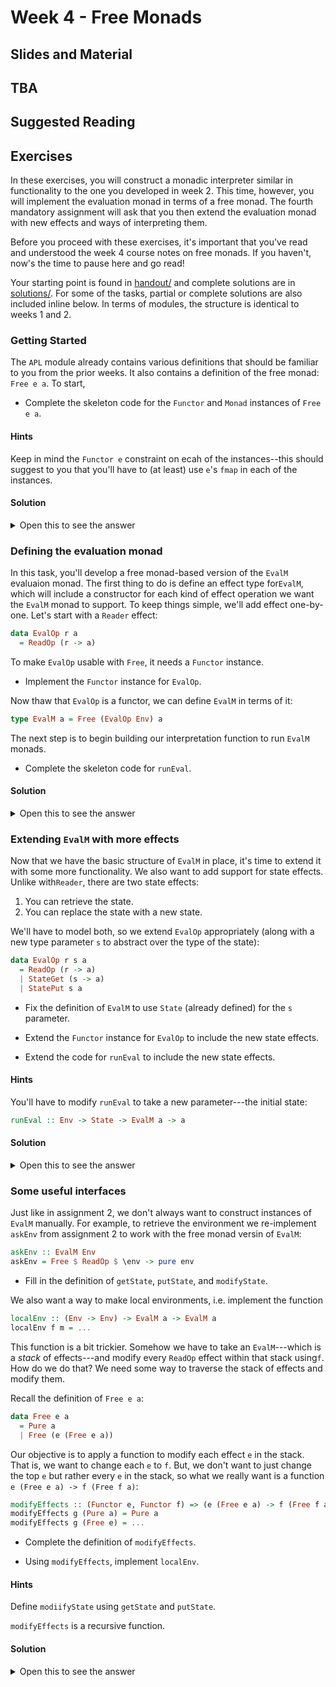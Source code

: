 # Week 4 - Free Monads

## Slides and Material

## TBA

## Suggested Reading

## Exercises

In these exercises, you will construct a monadic interpreter similar in
functionality to the one you developed in week 2. This time, however, you will
implement the evaluation monad in terms of a free monad. The fourth mandatory
assignment will ask that you then extend the evaluation monad with new effects
and ways of interpreting them.

Before you proceed with these exercises, it's important that you've read and
understood the week 4 course notes on free monads. If you haven't, now's the
time to pause here and go read!

Your starting point is found in [handout/](handout/) and complete
solutions are in [solutions/](solutions/). For some of the tasks,
partial or complete solutions are also included inline below. In terms
of modules, the structure is identical to weeks 1 and 2.

### Getting Started

The `APL` module already contains various definitions that should be
familiar to you from the prior weeks. It also contains a definition
of the free monad: `Free e a`. To start,

- Complete the skeleton code for the `Functor` and `Monad`
  instances of `Free e a`.

#### Hints

Keep in mind the `Functor e` constraint on ecah of the instances--this should
suggest to you that you'll have to (at least) use `e`'s `fmap` in each of the
instances.

#### Solution

<details>
<summary>Open this to see the answer</summary>

```Haskell
instance (Functor e) => Functor (Free e) where
  fmap f (Pure x) = Pure $ f x
  fmap f (Free g) = Free $ fmap (fmap f) g

instance (Functor e) => Monad (Free e) where
  Pure x >>= f = f x
  Free g >>= f = Free $ h <$> g
    where
      h x = x >>= f
```

</details>

### Defining the evaluation monad

In this task, you'll develop a free monad-based version of the `EvalM` evaluaion
monad. The first thing to do is define an effect type for`EvalM`, which will
include a constructor for each kind of effect operation we want the `EvalM`
monad to support.  To keep things simple, we'll add effect one-by-one. Let's
start with a `Reader` effect:

```Haskell
data EvalOp r a
  = ReadOp (r -> a)
```

To make `EvalOp` usable with `Free`, it needs a `Functor` instance.

- Implement the `Functor` instance for `EvalOp`.

Now thaw that `EvalOp` is a functor, we can define `EvalM` in terms of it:

```Haskell
type EvalM a = Free (EvalOp Env) a
```

The next step is to begin building our interpretation function to run `EvalM`
monads.

- Complete the skeleton code for `runEval`.


#### Solution 

<details>
<summary>Open this to see the answer</summary>

```Haskell
instance Functor (EvalOp r) where
  fmap f (ReadOp k) = ReadOp $ f . k

runEval :: Env -> EvalM a -> a
runEval _ (Pure x) = (mempty, Right x)
runEval r (Free (ReadOp k)) = runEval r s $ k r
```

</details>

### Extending `EvalM` with more effects

Now that we have the basic structure of `EvalM` in place, it's time to extend it
with some more functionality. We also want to add support for state
effects. Unlike with`Reader`, there are two state effects:

1. You can retrieve the state.
2. You can replace the state with a new state.

We'll have to model both, so we extend `EvalOp` appropriately (along with a new
type parameter `s` to abstract over the type of the state):

```Haskell
data EvalOp r s a
  = ReadOp (r -> a)
  | StateGet (s -> a)
  | StatePut s a
```

- Fix the definition of `EvalM` to use `State` (already defined) for the `s`
  parameter.

- Extend the `Functor` instance for `EvalOp` to include the new state effects.

- Extend the code for `runEval` to include the new state effects.


#### Hints

You'll have to modify `runEval` to take a new parameter---the initial state:

```Haskell
runEval :: Env -> State -> EvalM a -> a
```

#### Solution 

<details>
<summary>Open this to see the answer</summary>

```Haskell
type EvalM a = Free (EvalOp Env State) a

instance Functor (EvalOp r s) where
  fmap f (ReadOp k) = ReadOp $ f . k
  fmap f (StateGet k) = StateGet $ f . k
  fmap f (StatePut s m) = StatePut s $ f m
  
runEval :: Env -> State EvalM a -> a
runEval _ _ (Pure x) = (mempty, Right x)
runEval r s (Free (ReadOp k)) = runEval r s $ k r
runEval r s (Free (StateGet k)) = runEval r s $ k s
runEval r _ (Free (StatePut s' m)) = runEval r s' m
```

</details>

### Some useful interfaces

Just like in assignment 2, we don't always want to construct instances of
`EvalM` manually. For example, to retrieve the environment we re-implement
`askEnv` from assignment 2 to work with the free monad versin of `EvalM`:

```Haskell
askEnv :: EvalM Env
askEnv = Free $ ReadOp $ \env -> pure env
```

- Fill in the definition of `getState`, `putState`, and `modifyState`.

We also want a way to make local environments, i.e. implement the function

```Haskell
localEnv :: (Env -> Env) -> EvalM a -> EvalM a
localEnv f m = ...
```

This function is a bit trickier. Somehow we have to take an `EvalM`---which is a
*stack* of effects---and modify every `ReadOp` effect within that stack
using`f`. How do we do that? We need some way to traverse the stack of effects
and modify them.

Recall the definition of `Free e a`:
```Haskell
data Free e a
  = Pure a
  | Free (e (Free e a))
```
Our objective is to apply a function to modify each effect `e` in the stack. That is,
we want to change each `e` to `f`. But, we don't want to just change the top `e` but rather
every `e` in the stack, so what we really want is a function `e (Free e a) -> f (Free f a)`:

```Haskell
modifyEffects :: (Functor e, Functor f) => (e (Free e a) -> f (Free f a)) -> Free e a -> Free f a
modifyEffects g (Pure a) = Pure a
modifyEffects g (Free e) = ...
```

- Complete the definition of `modifyEffects`.

- Using `modifyEffects`, implement `localEnv`.


#### Hints

Define `modiifyState` using `getState` and `putState`.

`modifyEffects` is a recursive function.


#### Solution 

<details>
<summary>Open this to see the answer</summary>

```Haskell
getState :: EvalM State
getState = Free $ StateGet $ pure

putState :: State -> EvalM ()
putState s = Free $ StatePut s $ pure ()

modifyState :: (State -> State) -> EvalM ()
modifyState f = do
  s <- getState
  putState $ f s
  
modifyEffects :: (Functor e, Functor f) => (e (Free e a) -> f (Free f a)) -> Free e a -> Free f a
modifyEffects g (Pure a) = Pure a
modifyEffects g (Free e) = Free $ modifyEffects g <$> g e

localEnv :: (Env -> Env) -> EvalM a -> EvalM a
localEnv f = modifyEffects g
  where
    g (ReadOp k) = ReadOp $ k . f
    g op = op
```

</details>
